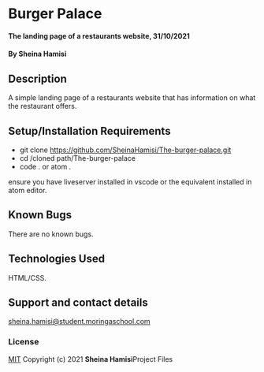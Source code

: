 # Burger Palace
#### The landing page of a restaurants website, 31/10/2021
#### By **Sheina Hamisi**
## Description
A simple landing page of a restaurants website that has information on what the restaurant offers.
## Setup/Installation Requirements
* git clone https://github.com/SheinaHamisi/The-burger-palace.git
* cd /cloned path/The-burger-palace
* code . or atom .

ensure you have liveserver installed in vscode or the equivalent installed in atom editor.
## Known Bugs
There are no known bugs.
## Technologies Used
HTML/CSS.
## Support and contact details
sheina.hamisi@student.moringaschool.com
### License
[MIT](license.txt)
Copyright (c) 2021 **Sheina Hamisi**Project Files